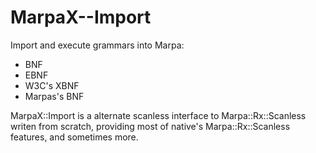MarpaX--Import
==============

Import and execute grammars into Marpa:

- BNF
- EBNF
- W3C's XBNF
- Marpas's BNF

MarpaX::Import is a alternate scanless interface to Marpa::Rx::Scanless writen from scratch, providing most of native's Marpa::Rx::Scanless features, and sometimes more.
